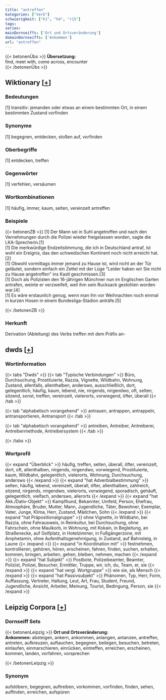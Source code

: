 ```yaml
---
title: "antreffen"
kategorien: ["Verb"]
schwierigkeit: ["k1", "h4", "r15"]
tags:
series:
mainDornseiffs: ['Ort und Ortsveränderung']
domainDornseiffs: ['Ankommen']
url: "antreffen"
---
```


{{< betonenÜbs >}}
**Übersetzung:**  
find, meet with, come across, encounter  
{{< /betonenÜbs >}}

## Wiktionary [[+](https://de.wiktionary.org/wiki/antreffen)]

### Bedeutungen
[1] transitiv: jemanden oder etwas an einem bestimmten Ort, in einem bestimmten Zustand vorfinden  

### Synonyme
[1] begegnen, entdecken, stoßen auf, vorfinden  

### Oberbegriffe
[1] entdecken, treffen  

### Gegenwörter
[1] verfehlen, versäumen  

### Wortkombinationen
[1] häufig, immer, kaum, selten, vereinzelt antreffen  

### Beispiele
{{< betonenZB >}}
[1] Der Mann sei in Suhl angetroffen und nach den Vernehmungen durch die Polizei wieder freigelassen worden, sagte die LKA-Sprecherin.[1]  
[1] Die merkwürdige Endzeitstimmung, die ich in Deutschland antraf, ist wohl ein Ereignis, das den schwedischen Kontinent noch nicht erreicht hat.[2]  
[1] Obwohl vormittags immer jemand zu Hause ist, wird nicht an der Tür geläutet, sondern einfach ein Zettel mit der Lüge "Leider haben wir Sie nicht zu Hause angetroffen" ins Kastl geschmissen.[3]  
[1] Doch als Polizisten den 16-jährigen Münchner nun im Englischen Garten antrafen, weinte er verzweifelt, weil ihm sein Rucksack gestohlen worden war.[4]  
[1] Es wäre erstaunlich genug, wenn man ihn vor Weihnachten noch einmal in kurzen Hosen in einem Bundesliga-Stadion anträfe.[5]  

{{< /betonenZB >}}
### Herkunft
Derivation (Ableitung) des Verbs treffen mit dem Präfix an-  



## dwds [[+](https://www.dwds.de/wb/antreffen)]

### Wortinformation
{{< tabs "Dwds" >}}
{{< tab "Typische Verbindungen" >}}
Büro, Durchsuchung, Prostituierte, Razzia, Vignette, Wildbahn, Wohnung, Zustand, allenfalls, allenthalben, anderswo, ausschließlich, dort, gelegentlich, häufig, kaum, lebend, nie, nirgends, nirgendwo, oft, selten, sitzend, sonst, treffen, vereinzelt, vielerorts, vorwiegend, öfter, überall
{{< /tab >}}

{{< tab "alphabetisch vorangehend" >}}
antrauen, antrappen, antrappeln, antransportieren, Antransport
{{< /tab >}}

{{< tab "alphabetisch vorangehend" >}}
antreiben, Antreiber, Antreiberei, Antreibermethode, Antreibersystem
{{< /tab >}}

{{< /tabs >}}

### Wortprofil
{{< expand "Überblick" >}} häufig, treffen, selten, überall, öfter, vereinzelt, dort, oft, allenthalben, nirgends, nirgendwo, vorwiegend, Prostituierte, kaum, Wildbahn, gelegentlich, vielerorts, Wohnung, Durchsuchung, anderswo {{< /expand >}}
{{< expand "hat Adverbialbestimmung" >}} selten, häufig, lebend, vereinzelt, überall, öfter, allenthalben, zahlreich, sitzend, nirgends, nirgendwo, vielerorts, vorwiegend, sporadisch, gehäuft, gelegentlich, vielfach, anderswo, allerorts {{< /expand >}}
{{< expand "hat Akk./Dativ-Objekt" >}} Kampfhund, Bekannter, Umfeld, Person, Ehefrau, Atmosphäre, Bruder, Mutter, Mann, Jugendliche, Täter, Bewohner, Exemplar, Vater, Junge, Klima, Herr, Zustand, Mädchen, Sohn {{< /expand >}}
{{< expand "hat Präpositionalgruppe" >}} ohne Vignette, in Wildbahn, bei Razzia, ohne Fahrausweis, in Reinkultur, bei Durchsuchung, ohne Fahrschein, ohne Maulkorb, in Wohnung, mit Kokain, in Begleitung, an Straßenecke, auf Golfplatz, in Hotelzimmer, in Fußgängerzone, mit Amphetamin, ohne Aufenthaltsgenehmigung, in Zustand, auf Bahnsteig, in Laune {{< /expand >}}
{{< expand "in Koordination mit" >}} festnehmen, kontrollieren, gehören, hören, erscheinen, fahren, finden, suchen, erhalten, kommen, bringen, arbeiten, gehen, bleiben, nehmen, machen {{< /expand >}}
{{< expand "hat Subjekt" >}} Postbote, Polizeibeamter, Beamter, Polizist, Polizei, Besucher, Ermittler, Truppe, wir, ich, du, Team, er, sie {{< /expand >}}
{{< expand "hat vergl. Wortgruppe" >}} wie sie, als Mensch {{< /expand >}}
{{< expand "hat Passivsubjekt" >}} Phänomen, Typ, Herr, Form, Auffassung, Vertreter, Haltung, Leut, Art, Frau, Student, Freund, Jugendliche, Ansicht, Arbeiter, Meinung, Tourist, Bedingung, Person, sie {{< /expand >}}

## Leipzig Corpora [[+](https://corpora.uni-leipzig.de/en/res?word=antreffen&corpusId=deu_newscrawl-public_2018)]

### Dornseiff Sets
{{< betonenLeipzig >}}
**Ort und Ortsveränderung:**  
**Ankommen:** absteigen, ankern, ankommen, anlangen, antanzen, antreffen, antreten, aufkreuzen, auftauchen, begegnen, beilegen, besuchen, betreten, einlaufen, einmarschieren, einrücken, eintreffen, erreichen, erscheinen, kommen, landen, vorfahren, vorsprechen  

{{< /betonenLeipzig >}}

### Synonym
aufstöbern, begegnen, auftreiben, vorkommen, vorfinden, finden, sehen, auffinden, erreichen, aufspüren

